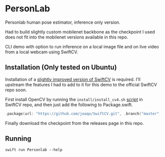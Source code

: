 # PersonLab

Personlab human pose estimator, inference only version.

Had to build slightly custom mobilenet backbone as the checkpoint I used does not fit into the mobilenet versions available in this repo.

CLI demo with option to run inference on a local image file and on live video from a local webcam using SwiftCV.

## Installation (Only tested on Ubuntu)
Installation of a [slightly improved version of SwiftCV](https://github.com/joaqo/SwiftCV) is required. I'll upstream the features I had to add to it for this demo to the official SwiftCV repo soon.

First install OpenCV by running the `install/install_cv4.sh` [script](https://github.com/joaqo/SwiftCV/blob/master/install/install_cv4.sh) in SwiftCV repo, and then just add the following to Package.swift.

```Swift
.package(url: "https://github.com/joaqo/SwiftCV.git", .branch("master"))
```

Finally download the checkpoint from the releases page in this repo.

## Running
```
swift run Personlab --help
```
